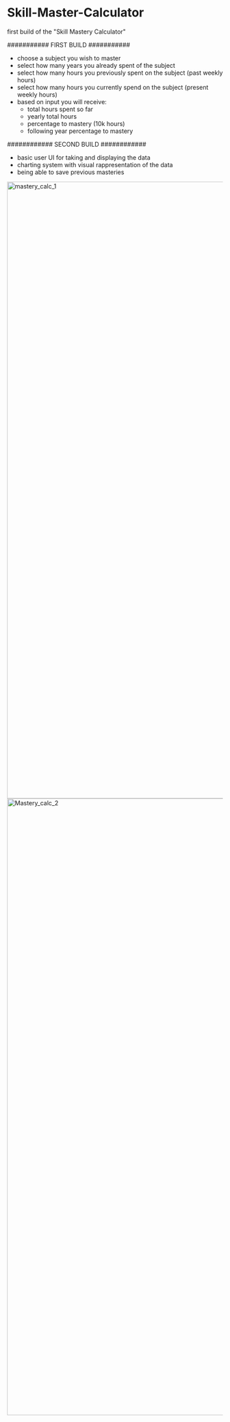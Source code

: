 # Skill-Master-Calculator

first build of the "Skill Mastery Calculator"

###########
FIRST BUILD
###########

- choose a subject you wish to master
- select how many years you already spent of the subject
- select how many hours you previously spent on the 
subject (past weekly hours)
- select how many hours you currently spend on the 
subject (present weekly hours) 
- based on input you will receive:
    + total hours spent so far
    + yearly total hours
    + percentage to mastery (10k hours)
    + following year percentage to mastery 
    
############
SECOND BUILD
############

- basic user UI for taking and displaying the data 
- charting system with visual rappresentation of the data
- being able to save previous masteries 


<img width="1440" alt="mastery_calc_1" src="https://user-images.githubusercontent.com/65109289/98468489-fa3fbb80-21da-11eb-88e1-950bd0df1da0.png">

<img width="1440" alt="Mastery_calc_2" src="https://user-images.githubusercontent.com/65109289/98468513-16435d00-21db-11eb-8fd8-88e90e099a07.png">

